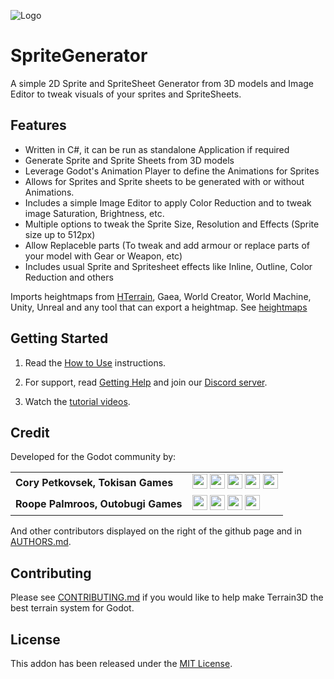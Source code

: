 ![Logo](/doc/docs/images/terrain3d.jpg)

# SpriteGenerator
A simple 2D Sprite and SpriteSheet Generator from 3D models and Image Editor to tweak visuals of your sprites and SpriteSheets.


## Features
* Written in C#, it can be run as standalone Application if required
* Generate Sprite and Sprite Sheets from 3D models
* Leverage Godot's Animation Player to define the Animations for Sprites
* Allows for Sprites and Sprite sheets to be generated with or without Animations.
* Includes a simple Image Editor to apply Color Reduction and to tweak image Saturation, Brightness, etc.
* Multiple options to tweak the Sprite Size, Resolution and Effects (Sprite size up to 512px)
* Allow Replaceble parts (To tweak and add armour or replace parts of your model with Gear or Weapon, etc) 
* Includes usual Sprite and Spritesheet effects like Inline, Outline, Color Reduction and others



Imports heightmaps from [HTerrain](https://github.com/Zylann/godot_heightmap_plugin/), Gaea, World Creator, World Machine, Unity, Unreal and any tool that can export a heightmap. See [heightmaps](https://terrain3d.readthedocs.io/en/stable/docs/heightmaps.html)


## Getting Started

1. Read the [How to Use](https://terrain3d.readthedocs.io/en/stable/docs/installation.html) instructions.

2. For support, read [Getting Help](https://terrain3d.readthedocs.io/en/stable/docs/getting_help.html) and join our [Discord server](https://tokisan.com/discord).

3. Watch the [tutorial videos](https://terrain3d.readthedocs.io/en/stable/docs/tutorial_videos.html).


## Credit
Developed for the Godot community by:

|||
|--|--|
| **Cory Petkovsek, Tokisan Games** | [<img src="https://github.com/dmhendricks/signature-social-icons/blob/master/icons/round-flat-filled/35px/twitter.png?raw=true" width="24"/>](https://twitter.com/TokisanGames) [<img src="https://github.com/dmhendricks/signature-social-icons/blob/master/icons/round-flat-filled/35px/github.png?raw=true" width="24"/>](https://github.com/TokisanGames) [<img src="https://github.com/dmhendricks/signature-social-icons/blob/master/icons/round-flat-filled/35px/www.png?raw=true" width="24"/>](https://tokisan.com/) [<img src="https://github.com/dmhendricks/signature-social-icons/blob/master/icons/round-flat-filled/35px/discord.png?raw=true" width="24"/>](https://tokisan.com/discord) [<img src="https://github.com/dmhendricks/signature-social-icons/blob/master/icons/round-flat-filled/35px/youtube.png?raw=true" width="24"/>](https://www.youtube.com/@TokisanGames)|
| **Roope Palmroos, Outobugi Games** | [<img src="https://github.com/dmhendricks/signature-social-icons/blob/master/icons/round-flat-filled/35px/twitter.png?raw=true" width="24"/>](https://twitter.com/outobugi) [<img src="https://github.com/dmhendricks/signature-social-icons/blob/master/icons/round-flat-filled/35px/github.png?raw=true" width="24"/>](https://github.com/outobugi) [<img src="https://github.com/dmhendricks/signature-social-icons/blob/master/icons/round-flat-filled/35px/www.png?raw=true" width="24"/>](https://outobugi.com/) [<img src="https://github.com/dmhendricks/signature-social-icons/blob/master/icons/round-flat-filled/35px/youtube.png?raw=true" width="24"/>](https://www.youtube.com/@outobugi)|

And other contributors displayed on the right of the github page and in [AUTHORS.md](https://terrain3d.readthedocs.io/en/stable/docs/authors.html).


## Contributing

Please see [CONTRIBUTING.md](https://github.com/TokisanGames/Terrain3D/blob/main/CONTRIBUTING.md) if you would like to help make Terrain3D the best terrain system for Godot.


## License

This addon has been released under the [MIT License](https://github.com/TokisanGames/Terrain3D/blob/main/LICENSE.txt).

